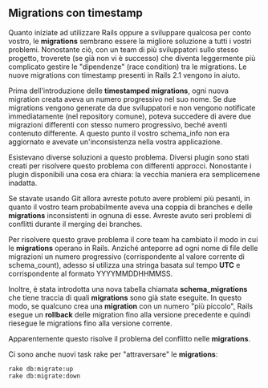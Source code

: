 ## Migrations con timestamp

Quanto iniziate ad utilizzare Rails oppure a sviluppare qualcosa per conto vostro, le **migrations** sembrano essere la migliore soluzione a tutti i vostri problemi. Nonostante ciò, con un team di più sviluppatori sullo stesso progetto, troverete (se già non vi è successo) che diventa leggermente più complicato gestire le "dipendenze" (race condition) tra le migrations. Le nuove migrations con timestamp presenti in Rails 2.1 vengono in aiuto.

Prima dell'introduzione delle **timestamped migrations**, ogni nuova migration creata aveva un numero progressivo nel suo nome. Se due migrations vengono generate da due sviluppatori e non vengono notificate immediatamente (nel repository comune), poteva succedere di avere due migrazioni differenti con stesso numero progressivo, beché aventi contenuto differente. A questo punto il vostro schema_info non era aggiornato e avevate un'inconsistenza nella vostra applicazione.

Esistevano diverse soluzioni a questo problema. Diversi plugin sono stati creati per risolvere questo problema con differenti approcci. Nonostante i plugin disponibili una cosa era chiara: la vecchia maniera era semplicemene inadatta.

Se stavate usando Git allora avreste potuto avere problemi più pesanti, in quanto il vostro team probabilmente aveva una coppia di branches e delle **migrations** inconsistenti in ognuna di esse. Avreste avuto seri problemi di conflitti durante il merging dei branches.

Per risolvere questo grave problema il core team ha cambiato il modo in cui le **migrations** operano in Rails. Anziché anteporre ad ogni nome di file delle migrazioni un numero progressivo (corrispondente al valore corrente di schema_count), adesso si utilizza una stringa basata sul tempo **UTC** e corrispondente al formato YYYYMMDDHHMMSS.

Inoltre, è stata introdotta una nova tabella chiamata **schema_migrations** che tiene traccia di quali **migrations** sono già state eseguite. In questo modo, se qualcuno crea una **migration** con un numero "più piccolo", Rails esegue un **rollback** delle migration fino alla versione precedente e quindi riesegue le migrations fino alla versione corrente.

Apparentemente questo risolve il problema del conflitto nelle **migrations**.

Ci sono anche nuovi task rake per "attraversare" le **migrations**:

	rake db:migrate:up
	rake db:migrate:down

